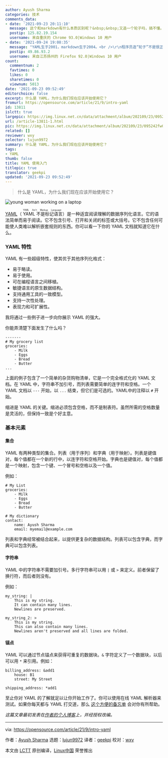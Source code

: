 ```yaml
---
author: Ayush Sharma
categories: 技术
comments_data:
- date: '2021-09-23 20:11:10'
  message: 这个和markdown有什么本质区别呢？&nbsp;&nbsp;又造一个轮子吗，搞不懂。
  postip: 125.82.19.154
  username: 来自重庆的 Chrome 93.0|Windows 10 用户
- date: '2021-09-24 19:08:35'
  message: "YAML生于2001，markdown生于2004。<br />\r\n程序员造“轮子”不是很正常吗，别人的“轮子”都不适合自己的“车”。"
  postip: 49.86.93.2
  username: 来自江苏扬州的 Firefox 92.0|Windows 10 用户
count:
  commentnum: 2
  favtimes: 0
  likes: 0
  sharetimes: 0
  viewnum: 5013
date: '2021-09-23 09:52:49'
editorchoice: false
excerpt: 什么是 YAML，为什么我们现在应该开始使用它？
fromurl: https://opensource.com/article/21/9/intro-yaml
id: 13811
islctt: true
largepic: https://img.linux.net.cn/data/attachment/album/202109/23/095242fw0qzzp5fe6e565z.jpg
url: /article-13811-1.html
pic: https://img.linux.net.cn/data/attachment/album/202109/23/095242fw0qzzp5fe6e565z.jpg.thumb.jpg
related: []
reviewer: wxy
selector: lujun9972
summary: 什么是 YAML，为什么我们现在应该开始使用它？
tags:
- YAML
thumb: false
title: YAML 使用入门
titlepic: true
translator: geekpi
updated: '2021-09-23 09:52:49'
---
```



> 
> 什么是 YAML，为什么我们现在应该开始使用它？
> 
> 
> 


![](https://img.linux.net.cn/data/attachment/album/202109/23/095242fw0qzzp5fe6e565z.jpg "young woman working on a laptop")


[YAML](https://yaml.org/)（<ruby> YAML 不是标记语言 <rt>  YAML Ain't Markup Language </rt></ruby>）是一种适宜阅读理解的数据序列化语言。它的语法简单而易于阅读。它不包含引号、打开和关闭的标签或大括号。它不包含任何可能使人类难以解析嵌套规则的东西。你可以看一下你的 YAML 文档就知道它在什么。


### YAML 特性


YAML 有一些超级特性，使其优于其他序列化格式：


* 易于略读。
* 易于使用。
* 可在编程语言之间移植。
* 敏捷语言的原生数据结构。
* 支持通用工具的一致模型。
* 支持一次性处理。
* 表现力和可扩展性。


我将通过一些例子进一步向你展示 YAML 的强大。


你能弄清楚下面发生了什么吗？



```
-------
# My grocery list
groceries:
    - Milk
    - Eggs
    - Bread
    - Butter
...

```

上面的例子包含了一个简单的杂货购物清单，它是一个完全格式化的 YAML 文档。在 YAML 中，字符串不加引号，而列表需要简单的连字符和空格。一个 YAML 文档以 `---` 开始，以 `...` 结束，但它们是可选的。YAML中的注释以 `#` 开始。


缩进是 YAML 的关键。缩进必须包含空格，而不是制表符。虽然所需的空格数量是灵活的，但保持一致是个好主意。


### 基本元素


#### 集合


YAML 有两种类型的集合。列表（用于序列）和字典（用于映射）。列表是键值对，每个值都在一个新的行中，以连字符和空格开始。字典也是键值对，每个值都是一个映射，包含一个键、一个冒号和空格以及一个值。


例如：



```
# My List
groceries:
    - Milk
    - Eggs
    - Bread
    - Butter

# My dictionary
contact:
    name: Ayush Sharma
    email: myemail@example.com

```

列表和字典经常被结合起来，以提供更复杂的数据结构。列表可以包含字典，而字典可以包含列表。


#### 字符串


YAML 中的字符串不需要加引号。多行字符串可以用 `|` 或 `>` 来定义。前者保留了换行符，而后者则没有。


例如：



```
my_string: |
    This is my string.
    It can contain many lines.
    Newlines are preserved.

```


```
my_string_2: >
    This is my string.
    This can also contain many lines.
    Newlines aren't preserved and all lines are folded.

```

#### 锚点


YAML 可以通过节点锚点来获得可重复的数据块。`&` 字符定义了一个数据块，以后可以用 `*` 来引用。例如：



```
billing_address: &add1
    house: B1
    street: My Street

shipping_address: *add1

```

至止你对 YAML 的了解就足以让你开始工作了。你可以使用在线 YAML 解析器来测试。如果你每天都与 YAML 打交道，那么 [这个方便的备忘单](https://yaml.org/refcard.html) 会对你有所帮助。


*这篇文章最初发表在[作者的个人博客](https://notes.ayushsharma.in/2021/08/introduction-to-yaml)上，并经授权改编。*




---


via: <https://opensource.com/article/21/9/intro-yaml>


作者：[Ayush Sharma](https://opensource.com/users/ayushsharma) 选题：[lujun9972](https://github.com/lujun9972) 译者：[geekpi](https://github.com/geekpi) 校对：[wxy](https://github.com/wxy)


本文由 [LCTT](https://github.com/LCTT/TranslateProject) 原创编译，[Linux中国](https://linux.cn/) 荣誉推出